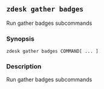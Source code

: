 ## `zdesk gather badges`

Run gather badges subcommands

### Synopsis

    zdesk gather badges COMMAND[ ... ]

### Description

Run gather badges subcommands

